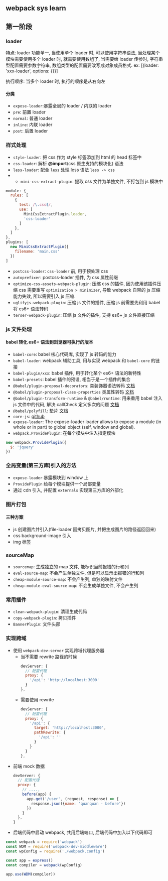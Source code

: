 ## webpack sys learn

## 第一阶段

### loader

特点: loader 功能单一, 当使用单个 loader 时, 可以使用字符串语法, 当处理某个模块需要使用多个 loader 时, 就需要使用数组了, 当需要给 loader 传参时, 字符串型配置需要参数字符串, 数组类型的配置需要改写成对象成员格式. ex: [{loader: 'xxx-loader', options: {}}]

执行顺序: 当多个 loader 时, 执行的顺序是从右向左

#### 分类

- `expose-loader`:暴露全局的 loader / 内联的 loader
- `pre`: 前置 loader
- `normal`: 普通 loader
- `inline`: 内联 loader
- `post`: 后置 loader

### 样式处理

- `style-loader`: 把 css 作为 style 标签添加到 html 的 head 标签中
- `css-loader`: 解析 **@import**(css 原生支持的模块化) 语法
- `less-loader`: 配合 `less` 处理 less 语法 `less -> css`
- - `mini-css-extract-plugin`: 提取 css 文件为单独文件, 不打包到 js 模块中
```js
module: {
  rules: [
    {
      test: /\.css$/,
      use: [
        MiniCssExtractPlugin.loader,
        'css-loader'
      ]
    },
  ]
},
plugins: [
  new MiniCssExtractPlugin({
    filename: 'main.css'
  })
]
```
- `postcss-loader`: `css-loader` 前, 用于预处理 css
- `autoprefixer`: postcss-loader 插件, 为 css 属性前缀
- `optimize-css-assets-webpack-plugin`: 压缩 css 的插件, 因为使用该插件压缩 css 需要重写 `optimization > minimizer`, 导致 webpack 自带的 js 压缩能力失效, 所以需要引入 js 压缩.
- `uglifyjs-webpack-plugin`: 压缩 js 文件的插件, 压缩 js 前需要先利用 babel 将 es6+ 语法转码
- `terser-webpack-plugin`: 压缩 js 文件的插件, 支持 es6+ js 文件直接压缩

### js 文件处理

#### babel 转化 es6+ 语法到浏览器可执行的版本

- `babel-core`: babel 核心代码库, 实现了 js 转码的能力
- `babel-loader`: webpack 辅助工具, 用与实现 webpack 和 `babel-core` 的链接
- `babel-plugin/xxx`: babel 插件, 用于转化某个 es6+ 语法的新特性
- `babel-presets`: babel 插件的预设, 相当于是一个插件的集合
- `@babel/plugin-proposal-decorators`: 类装饰器语法转码 [文档](https://babel.docschina.org/docs/en/next/babel-plugin-proposal-decorators)
- `@babel/plugin-proposal-class-properties` 类属性转码 [文档](https://babel.docschina.org/docs/en/babel-plugin-proposal-class-properties)
- `@babel/plugin-transform-runtime` & `@babel/runtime`: 用来重用 babel 注入 js 文件中的代码, 解决 callCheck 定义多次的问题 [文档](https://babeljs.io/docs/en/babel-plugin-transform-runtime#docsNav)
- `@babel/polyfill`: 垫片 [文档](https://www.npmjs.com/package/@babel/polyfill)
- `core-js`: [github](https://github.com/zloirock/core-js)
- `expose-loader`: The expose-loader loader allows to expose a module (in whole or in part) to global object (self, window and global).
- `webpack.ProvidePlugin`: 在每个模块中注入指定模块
```js
new webpack.ProvidePlugin({
  $: 'jquery'
})
```

### 全局变量(第三方库)引入的方法

- `expose-loader` 暴露模块到 window 上
- `ProvidePlugin` 给每个模块提供一个局部变量
- 通过 cdn 引入, 并配置 `externals` 实现第三方库的外部化

### 图片打包

#### 三种方案

- js 创建图片并引入(file-loader 回拷贝图片, 并把生成图片的路径返回回来)
- css background-image 引入
- img 标签

### sourceMap

- `sourcemap`: 生成独立的 map 文件, 能标识当前报错的行和列
- `eval-source-map`: 不会产生单独文件, 但是可以显示出报错的行和列
- `cheap-module-source-map`: 不会产生列, 单独的映射文件
- `cheap-module-eval-source-map`: 不会生成单独文件, 不会产生列

### 常用插件

- `clean-webpack-plugin`: 清理生成代码
- `copy-webpack-plugin`: 拷贝插件
- `BannerPlugin`: 文件头部

### 实现跨域

- 使用 `webpack-dev-server` 实现跨域代理服务器
  - 当不需要 rewrite 路径的时候
    ```js
    devServer: {
      // 配置代理
      proxy: {
        '/api': 'http://localhost:3000'
      }
    },
    ```
  - 需要使用 rewrite
    ```js
    devServer: {
      // 配置代理
      proxy: {
        '/api': {
          target: 'http://localhost:3000',
          pathRewrite: {
            '/api': ''
          }
        }
      }
    },
    ```
- 前端 mock 数据
  ```js
  devServer: {
    // 配置代理
    proxy: {
      // ....,
      before(app) {
        app.get('/user', (request, response) => {
          response.json({name: 'quanquan - before'})
        })
      }
    },
  }
  ```
- 后端代码中启动 webpack, 共用后端端口, 后端代码中加入以下代码即可
```js
const webpack = require('webpack')
const WDM = require('webpack-dev-middleware')
const wpConfig = require('./webpack.config')

const app = express()
const compiler = webpack(wpConfig)

app.use(WDM(compiler))
```
